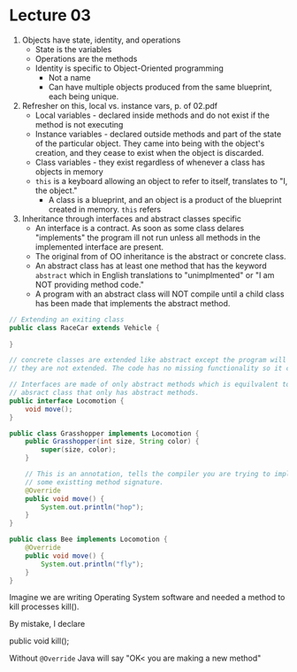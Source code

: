 # Lecture 03

1. Objects have state, identity, and operations
   * State is the variables
   * Operations are the methods
   * Identity is specific to Object-Oriented programming
      * Not a name
	  * Can have multiple objects produced from the same blueprint, each being
	  unique.
2. Refresher on this, local vs. instance vars, p. of 02.pdf
   * Local variables - declared inside methods and do not exist if the method
   is not executing
   * Instance variables - declared outside methods and part of the state of the
   particular object. They came into being with the object's creation, and they
   cease to exist when the object is discarded.
   * Class variables - they exist regardless of whenever a class has objects in
   memory
   * `this` is a keyboard allowing an object to refer to itself, translates
   to "I, the object."
      * A class is a blueprint, and an object is a product of the blueprint created
	  in memory. `this` refers
3. Inheritance through interfaces and abstract classes
specific
   * An interface is a contract. As soon as some class delares "implements" the
   program ill not run unless all methods in the implemented interface are
   present.
   * The original from of OO inheritance is the abstract or concrete class.
   * An abstract class has at least one method that has the keyword `abstract`
   which in English translations to "unimplmented" or "I am NOT providing method
   code."
   * A program with an abstract class will NOT compile until a child class has
   been made that implements the abstract method.

```java
// Extending an exiting class
public class RaceCar extends Vehicle {
   
}

// concrete classes are extended like abstract except the program will run if
// they are not extended. The code has no missing functionality so it can compile.

// Interfaces are made of only abstract methods which is equilvalent to an
// absract class that only has abstract methods.
public interface Locomotion {
	void move();
}

public class Grasshopper implements Locomotion {
	public Grasshopper(int size, String color) {
		super(size, color);
	}

	// This is an annotation, tells the compiler you are trying to implement
	// some existting method signature.
	@Override
	public void move() {
		System.out.println("hop");
	}
}

public class Bee implements Locomotion {
	@Override
	public void move() {
		System.out.println("fly");
	}
}
```

Imagine we are writing Operating System software and needed a method to kill
processes kill().

By mistake, I declare

public void kill();

Without `@Override` Java will say "OK< you are making a new method"
